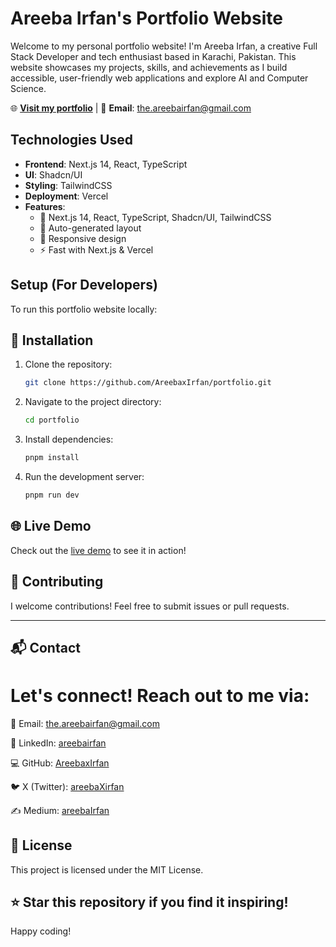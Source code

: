 # Areeba Irfan's Portfolio Website

Welcome to my personal portfolio website! I'm Areeba Irfan, a creative Full Stack Developer and tech enthusiast based in Karachi, Pakistan. This website showcases my projects, skills, and achievements as I build accessible, user-friendly web applications and explore AI and Computer Science.

🌐 **[Visit my portfolio](https://areebaxirfan.vercel.app/)** | 📧 **Email**: the.areebairfan@gmail.com

## Technologies Used

- **Frontend**: Next.js 14, React, TypeScript
- **UI**: Shadcn/UI
- **Styling**: TailwindCSS
- **Deployment**: Vercel
- **Features**:
  - 🚀 Next.js 14, React, TypeScript, Shadcn/UI, TailwindCSS
  - 🎨 Auto-generated layout
  - 📱 Responsive design
  - ⚡ Fast with Next.js & Vercel

## Setup (For Developers)

To run this portfolio website locally:

## 🔧 Installation

1. Clone the repository:
   ```bash
   git clone https://github.com/AreebaxIrfan/portfolio.git
   ```
2. Navigate to the project directory:
   ```bash
   cd portfolio
   ```
3. Install dependencies:
   ```bash
   pnpm install
   ```
4. Run the development server:
   ```bash
   pnpm run dev
   ```

## 🌐 Live Demo

Check out the [live demo](https://areebaxirfan.vercel.app/) to see it in action!

## 🙌 Contributing

I welcome contributions! Feel free to submit issues or pull requests.

---
## 📬 Contact
# Let's connect! Reach out to me via:

📧 Email: the.areebairfan@gmail.com

💼 LinkedIn: [areebairfan](http://linkedin.com/feed/areebairfan)

💻 GitHub: [AreebaxIrfan](http://github.com/areebaxIrfan/)

🐦 X (Twitter): [areebaXirfan](https://x.com/areebaXirfan)

✍️ Medium: [areebaIrfan](https://medium.com/@areebaxirfan)

## 📄 License
This project is licensed under the MIT License.

## ⭐ Star this repository if you find it inspiring!

Happy coding!
